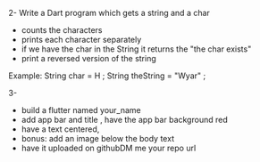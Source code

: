 2- Write a Dart program which gets a string and a char 

- counts the characters
- prints each character separately
- if we have the char in the String it returns the "the char exists"
- print a reversed version of the string


Example: 
String char = H ; 
String theString = "Wyar" ; 


3-
- build a flutter named your_name
- add app bar and title , have the app bar background red
- have a text centered, 
- bonus: add an image below the body text
- have it uploaded on githubDM me your repo url